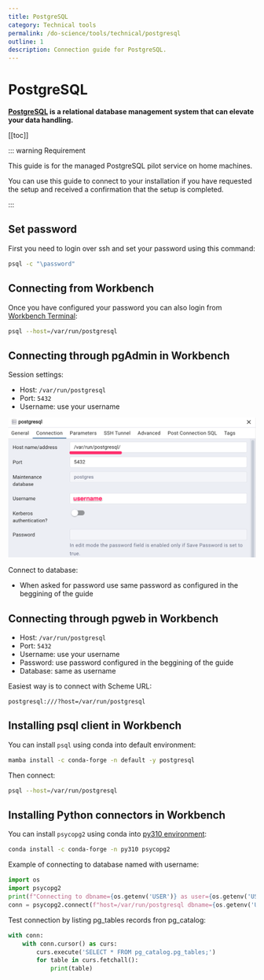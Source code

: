 ```yaml
---
title: PostgreSQL
category: Technical tools
permalink: /do-science/tools/technical/postgresql
outline: 1
description: Connection guide for PostgreSQL.
---
```


# PostgreSQL

**[PostgreSQL](https://www.postgresql.org/) is a relational database management system that can elevate your data handling.**

[[toc]]

::: warning Requirement

This guide is for the managed PostgreSQL pilot service on home machines.

You can use this guide to connect to your installation if you have requested the setup and received a confirmation that the setup is completed.

:::

## Set password

First you need to login over ssh and set your password using this command:

```bash
psql -c "\password"
```

## Connecting from Workbench

Once you have configured your password you can also login from [Workbench Terminal](/do-science/hunt-workbench/faq#can-i-use-a-terminal-from-my-workbench):

```bash
psql --host=/var/run/postgresql
```

## Connecting through pgAdmin in Workbench

Session settings:

- Host: `/var/run/postgresql`
- Port: `5432`
- Username: use your username

![pgadmin-add-database-settings](./images/pgadmin-add-db.png)

Connect to database:

- When asked for password use same password as configured in the beggining of the guide

## Connecting through pgweb in Workbench

- Host: `/var/run/postgresql`
- Port: `5432`
- Username: use your username
- Password: use password configured in the beggining of the guide
- Database: same as username

Easiest way is to connect with Scheme URL:

```text
postgresql:///?host=/var/run/postgresql
```

## Installing psql client in Workbench

You can install `psql` using conda into default environment:

```bash
mamba install -c conda-forge -n default -y postgresql
```

Then connect:

```bash
psql --host=/var/run/postgresql
```


## Installing Python connectors in Workbench

You can install `psycopg2` using conda into [py310 environment](/do-science/hunt-workbench/faq#how-can-i-change-a-conda-environment-for-my-notebook):

```bash
conda install -c conda-forge -n py310 psycopg2
```

Example of connecting to database named with username:

```python
import os
import psycopg2
print(f"Connecting to dbname={os.getenv('USER')} as user={os.getenv('USER')}")
conn = psycopg2.connect(f"host=/var/run/postgresql dbname={os.getenv('USER')} user={os.getenv('USER')}")
```

Test connection by listing pg_tables records fron pg_catalog:

```python
with conn:
    with conn.cursor() as curs:
        curs.execute('SELECT * FROM pg_catalog.pg_tables;')
        for table in curs.fetchall():
            print(table)
```
